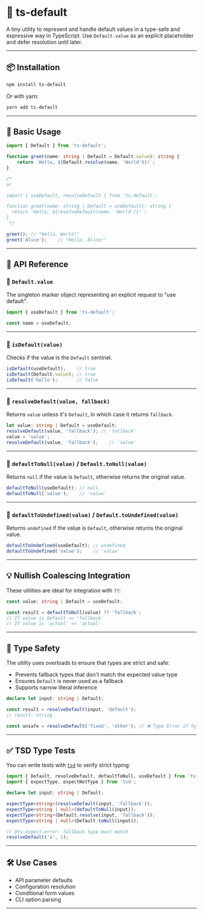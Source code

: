 # 🧩 ts-default

A tiny utility to represent and handle default values in a type-safe and expressive way in TypeScript.
Use `Default.value` as an explicit placeholder and defer resolution until later.

---

## 📦 Installation

```bash
npm install ts-default
```

Or with yarn:

```bash
yarn add ts-default
```

---

## 🔧 Basic Usage

```ts
import { Default } from 'ts-default';

function greet(name: string | Default = Default.value): string {
    return `Hello, ${Default.resolve(name, 'World')}!`;
}

/*
or

import { useDefault, resolveDefault } from 'ts-default';

function greet(name: string | Default = useDefault): string {
  return `Hello, ${resolveDefault(name, 'World')}!`;
}
 */

greet(); // "Hello, World!"
greet('Alice');    // "Hello, Alice!"
```

---

## 🧰 API Reference

### 🔹 `Default.value`

The singleton marker object representing an explicit request to "use default".

```ts
import { useDefault } from 'ts-default';

const name = useDefault;
```

---

### 🔹 `isDefault(value)`

Checks if the value is the `Default` sentinel.

```ts
isDefault(useDefault);    // true
isDefault(Default.value); // true
isDefault('hello');       // false
```

---

### 🔹 `resolveDefault(value, fallback)`

Returns `value` unless it's `Default`, in which case it returns `fallback`.

```ts
let value: string | Default = useDefault;
resolveDefault(value, 'fallback'); // 'fallback'
value = 'value';
resolveDefault(value, 'fallback');    // 'value'
```

---

### 🔹 `defaultToNull(value)` / `Default.toNull(value)`

Returns `null` if the value is `Default`, otherwise returns the original value.

```ts
defaultToNull(useDefault); // null
defaultToNull('value');    // 'value'
```

---

### 🔹 `defaultToUndefined(value)` / `Default.toUndefined(value)`

Returns `undefined` if the value is `Default`, otherwise returns the original value.

```ts
defaultToUndefined(useDefault); // undefined
defaultToUndefined('value');    // 'value'
```

---

## 💡 Nullish Coalescing Integration

These utilities are ideal for integration with `??`:

```ts
const value: string | Default = useDefault;

const result = defaultToNull(value) ?? 'fallback';
// If value is Default => 'fallback'
// If value is 'actual' => 'actual'
```

---

## 📏 Type Safety

The utility uses overloads to ensure that types are strict and safe:

- Prevents fallback types that don't match the expected value type
- Ensures `Default` is never used as a fallback
- Supports narrow literal inference

```ts
declare let input: string | Default;

const result = resolveDefault(input, 'default');
// result: string

const unsafe = resolveDefault('fixed', 'other'); // ❌ Type Error if types don't match
```

---

## ✅ TSD Type Tests

You can write tests with [`tsd`](https://github.com/SamVerschueren/tsd) to verify strict typing:

```ts
import { Default, resolveDefault, defaultToNull, useDefault } from 'ts-default';
import { expectType, expectNotType } from 'tsd';

declare let input: string | Default;

expectType<string>(resolveDefault(input, 'fallback'));
expectType<string | null>(defaultToNull(input));
expectType<string>(Default.resolve(input, 'fallback'));
expectType<string | null>(Default.toNull(input));

// @ts-expect-error: fallback type must match
resolveDefault('a', 1);
```

---

## 🛠️ Use Cases

- API parameter defaults
- Configuration resolution
- Conditional form values
- CLI option parsing

---

